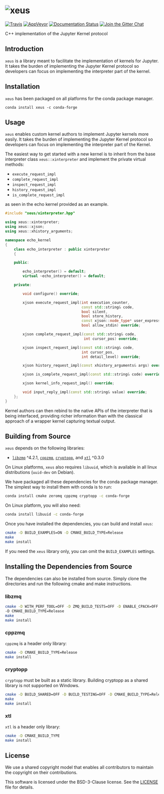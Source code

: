 # ![xeus](http://quantstack.net/assets/images/xeus.svg)

[![Travis](https://travis-ci.org/QuantStack/xeus.svg?branch=master)](https://travis-ci.org/QuantStack/xeus)
[![AppVeyor](https://ci.appveyor.com/api/projects/status/5alkw5iiere4mox2?svg=true)](https://ci.appveyor.com/project/QuantStack/xeus)
[![Documentation Status](http://readthedocs.org/projects/xeus/badge/?version=latest)](https://xeus.readthedocs.io/en/latest/?badge=latest)
[![Join the Gitter Chat](https://badges.gitter.im/Join%20Chat.svg)](https://gitter.im/QuantStack/Lobby?utm_source=badge&utm_medium=badge&utm_campaign=pr-badge&utm_content=badge)

C++ implementation of the Jupyter Kernel protocol

## Introduction

`xeus` is a library meant to facilitate the implementation of kernels for Jupyter. It takes the
burden of implementing the Jupyter Kernel protocol so developers can focus on implementing the
interpreter part of the kernel.

## Installation

`xeus` has been packaged on all platforms for the conda package manager.

```
conda install xeus -c conda-forge
```

## Usage

`xeus` enables custom kernel authors to implement Jupyter kernels more easily. It takes the burden of implementing the Jupyter Kernel protocol so developers can focus on implementing the interpreter part of the Kernel.

The easiest way to get started with a new kernel is to inherit from the base interpreter class `xeus::xinterpreter` and implement the private virtual methods:

- `execute_request_impl`
- `complete_request_impl` 
- `inspect_request_impl`
- `history_request_impl`
- `is_complete_request_impl`

as seen in the echo kernel provided as an example.


```cpp
#include "xeus/xinterpreter.hpp"

using xeus::xinterpreter;
using xeus::xjson;
using xeus::xhistory_arguments;

namespace echo_kernel
{
    class echo_interpreter : public xinterpreter
    {

    public:

        echo_interpreter() = default;
        virtual ~echo_interpreter() = default;

    private:

        void configure() override;

        xjson execute_request_impl(int execution_counter,
                                   const std::string& code,
                                   bool silent,
                                   bool store_history,
                                   const xjson::node_type* user_expressions,
                                   bool allow_stdin) override;

        xjson complete_request_impl(const std::string& code,
                                    int cursor_pos) override;

        xjson inspect_request_impl(const std::string& code,
                                   int cursor_pos,
                                   int detail_level) override;

        xjson history_request_impl(const xhistory_arguments& args) override;

        xjson is_complete_request_impl(const std::string& code) override;

        xjson kernel_info_request_impl() override;

        void input_reply_impl(const std::string& value) override;
    };
}
```

Kernel authors can then rebind to the native APIs of the interpreter that is being interfaced, providing richer information than with the classical approach of a wrapper kernel capturing textual output.

## Building from Source

`xeus` depends on the following libraries:

 - [`libzmq`](https://github.com/zeromq/libzmq) ^4.2.1, [`cppzmq`](https://github.com/zeromq/cppzmq), [`cryptopp`](https://github.com/weidai11/cryptopp),
and [`xtl`](https://github.com/QuantStack/xtl) ^0.3.0

On Linux platforms, `xeus` also requires `libuuid`, which is available in all linux distributions (`uuid-dev` on Debian).

We have packaged all these dependencies for the conda package manager. The simplest way to install them with
conda is to run:

```bash
conda install cmake zeromq cppzmq cryptopp -c conda-forge
```

On Linux platform, you will also need:

```bash
conda install libuuid -c conda-forge
```

Once you have installed the dependencies, you can build and install `xeus`:

```bash
cmake -D BUILD_EXAMPLES=ON -D CMAKE_BUILD_TYPE=Release
make
make install
```

If you need the `xeus` library only, you can omit the `BUILD_EXAMPLES` settings.

## Installing the Dependencies from Source

The dependencies can also be installed from source. Simply clone the directories and run the following cmake and make instructions.

### libzmq

```bash
cmake -D WITH_PERF_TOOL=OFF -D ZMQ_BUILD_TESTS=OFF -D ENABLE_CPACK=OFF
-D CMAKE_BUILD_TYPE=Release
make
make install
```

### cppzmq

`cppzmq` is a header only library:

```bash
cmake -D CMAKE_BUILD_TYPE=Release
make install
```


### cryptopp

`cryptopp` must be built as a static library. Building cryptopp as a shared library is not supported on Windows.

```bash
cmake -D BUILD_SHARED=OFF -D BUILD_TESTING=OFF -D CMAKE_BUILD_TYPE=Release
make
make install
```

### xtl

`xtl` is a header only library:

```bash
cmake -D CMAKE_BUILD_TYPE
make install
```

## License

We use a shared copyright model that enables all contributors to maintain the
copyright on their contributions.

This software is licensed under the BSD-3-Clause license. See the [LICENSE](LICENSE) file for details.
